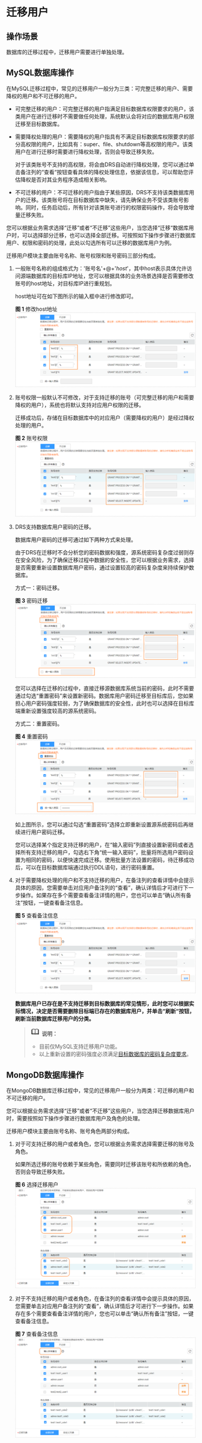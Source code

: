 # 迁移用户<a name="drs_09_0017"></a>

## 操作场景<a name="section68531801746"></a>

数据库的迁移过程中，迁移用户需要进行单独处理。

## MySQL数据库操作<a name="section4453829875"></a>

在MySQL迁移过程中，常见的迁移用户一般分为三类：可完整迁移的用户、需要降权的用户和不可迁移的用户。

-   可完整迁移的用户：可完整迁移的用户指满足目标数据库权限要求的用户，该类用户在进行迁移时不需要做任何处理，系统默认会将对应的数据库用户权限迁移至目标数据库。
-   需要降权处理的用户：需要降权的用户指具有不满足目标数据库权限要求的部分高权限的用户，比如具有：super、file、shutdown等高权限的用户。该类用户在进行迁移时需要进行降权处理，否则会导致迁移失败。

    对于该类账号不支持的高权限，将会由DRS自动进行降权处理，您可以通过单击备注列的“查看“按钮查看具体的降权处理信息，依据该信息，可以帮助您评估降权是否对其业务程序造成相关影响。

-   不可迁移的用户：不可迁移的用户指由于某些原因，DRS不支持该类数据库用户的迁移。该类账号将在目标数据库中缺失，请先确保业务不受该类账号影响。同时，任务启动后，所有针对该类账号进行的权限密码操作，将会导致增量迁移失败。

您可以根据业务需求选择“迁移”或者“不迁移”这些用户，当您选择“迁移“数据库用户时，可以选择部分迁移，也可以选择全部迁移。可按照如下操作步骤进行数据库用户、权限和密码的处理，此处以勾选所有可以迁移的数据库用户为例。

迁移用户模块主要由账号名称、账号权限和账号密码三部分构成。

1.  一般账号名称的组成格式为：'账号名'+@+'_host_'，其中host表示具体允许访问源端数据库的目标库IP地址，您可以根据具体的业务场景选择是否需要修改账号的host地址，对目标库IP进行重规划。

    host地址可在如下图所示的输入框中进行修改即可。

    **图 1**  修改host地址<a name="fig8932194215210"></a>  
    ![](figures/修改host地址.png "修改host地址")

2.  账号权限一般默认不可修改，对于支持迁移的账号（可完整迁移的用户和需要降权的用户），系统也将默认支持对应用户权限的迁移。

    迁移成功后，存储在目标数据库中的对应用户（需要降权的用户）是经过降权处理的用户。

    **图 2**  账号权限<a name="fig92101334115316"></a>  
    ![](figures/账号权限.png "账号权限")

3.  DRS支持数据库用户密码的迁移。

    数据库用户密码的迁移可通过如下两种方式来处理。

    由于DRS在迁移时不会分析您的密码数据和强度，源系统密码复杂度过弱则存在安全风险，为了确保迁移过程中数据的安全性，您可以根据业务需求，选择是否需要重新设置数据库用户密码，通过设置较高的密码复杂度来持续保护数据库。

    方式一：密码迁移。

    **图 3**  密码迁移<a name="fig2015162719547"></a>  
    ![](figures/密码迁移.png "密码迁移")

    您可以选择在迁移的过程中，直接迁移源数据库系统当前的密码，此时不需要通过勾选“重置密码”来设置新密码。数据库用户密码迁移至目标库后，您如果担心用户密码强度较弱，为了确保数据库的安全性，此时也可以选择在目标库端重新设置强度较高的源系统密码。

    方式二：重置密码。

    **图 4**  重置密码<a name="fig159147919559"></a>  
    ![](figures/重置密码.png "重置密码")

    如上图所示，您可以通过勾选“重置密码”选择立即重新设置源系统密码后再继续进行用户密码迁移。

    您可以选择某个指定支持迁移的用户，在“输入密码”列直接设置新密码或者选择所有支持迁移的用户，勾选右下角“统一输入密码”，批量将所选用户密码设置为相同的密码，以便快速完成迁移。使用批量方法设置的密码，待迁移成功后，可以在目标数据库端通过执行DDL语句，进行密码重置。

4.  对于需要降权处理的用户和不支持迁移的用户，在备注列的查看详情中会提示具体的原因，您需要单击对应用户备注列的“查看”，确认详情后才可进行下一步操作。如果存在多个需要查看备注详情的用户，您也可以单击“确认所有备注”按钮，一键查看备注信息。

    **图 5**  查看备注信息<a name="fig83195114570"></a>  
    ![](figures/查看备注信息.png "查看备注信息")

    **数据库用户已存在是不支持迁移到目标数据库的常见情形，此时您可以根据实际情况，决定是否需要删除目标端已存在的数据库用户，并单击“刷新“按钮，刷新当前数据库迁移用户的分类。**

    >![](public_sys-resources/icon-note.gif) **说明：**   
    >-   目前仅MySQL支持迁移用户功能。  
    >-   以上重新设置的密码强度必须满足[目标数据库的密码复杂度要求](https://support.huaweicloud.com/drs_faq/drs_14_0004.html)。  


## MongoDB数据库操作<a name="section2971240194617"></a>

在MongoDB数据库迁移过程中，常见的迁移用户一般分为两类：可迁移的用户和不可迁移的用户。

您可以根据业务需求选择“迁移”或者“不迁移”这些用户，当您选择迁移数据库用户时，需要按照如下操作步骤进行数据库用户及角色的处理。

迁移用户模块主要由账号名称、账号角色两部分构成。

1.  对于可支持迁移的用户或者角色，您可以根据业务需求选择需要迁移的账号及角色。

    如果所选迁移的账号依赖于某些角色，需要同时迁移该账号和所依赖的角色，否则会导致迁移失败。

    **图 6**  选择迁移用户<a name="fig1494333355811"></a>  
    ![](figures/选择迁移用户.png "选择迁移用户")

2.  对于不支持迁移的用户或者角色，在备注列的查看详情中会提示具体的原因，您需要单击对应用户备注列的“查看”，确认详情后才可进行下一步操作。如果存在多个需要查看备注详情的用户，您也可以单击“确认所有备注”按钮，一键查看备注信息。

    **图 7**  查看备注信息<a name="fig680512351835"></a>  
    ![](figures/查看备注信息-25.png "查看备注信息-25")



